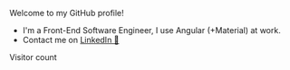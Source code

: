 Welcome to my GitHub profile!

+ I'm a Front-End Software Engineer, I use Angular (+Material) at work.
+ Contact me on [LinkedIn 💼](https://linkedin.com/in/luis--tovar)

<p>

Visitor count<br/>
<img src="https://profile-counter.glitch.me/LuisTovar0/count.svg"  alt=""/>

</p>
